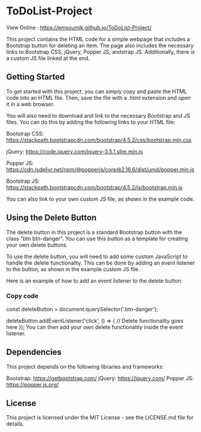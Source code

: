 # ToDoList-Project

View Online : https://emsoumik.github.io/ToDoList-Project/

This project contains the HTML code for a simple webpage that includes a Bootstrap button for deleting an item. The page also includes the necessary links to Bootstrap CSS, jQuery, Popper JS, andstrap JS. Additionally, there is a custom JS file linked at the end.

## Getting Started
To get started with this project, you can simply copy and paste the HTML code into an HTML file. Then, save the file with a .html extension and open it in a web browser.

You will also need to download and link to the necessary Bootstrap and JS files. You can do this by adding the following links to your HTML file:

Bootstrap CSS: https://stackpath.bootstrapcdn.com/bootstrap/4.5.2/css/bootstrap.min.css

jQuery: https://code.jquery.com/jquery-3.5.1.slim.min.js

Popper JS: https://cdn.jsdelivr.net/npm/@popperjs/core@2.16.6/dist/umd/popper.min.js

Bootstrap JS: https://stackpath.bootstrapcdn.com/bootstrap/4.5.2/js/bootstrap.min.js

You can also link to your own custom JS file, as shown in the example code.

## Using the Delete Button
The delete button in this project is a standard Bootstrap button with the class "btn btn-danger". You can use this button as a template for creating your own delete buttons.

To use the delete button, you will need to add some custom JavaScript to handle the delete functionality. This can be done by adding an event listener to the button, as shown in the example custom JS file.

Here is an example of how to add an event listener to the delete button:

### Copy code
const deleteButton = document.querySelector('.btn-danger');

deleteButton.addEventListener('click', () => {
  // Delete functionality goes here
});
You can then add your own delete functionality inside the event listener.

## Dependencies
This project depends on the following libraries and frameworks:

Bootstrap: https://getbootstrap.com/
jQuery: https://jquery.com/
Popper JS: https://popper.js.org/

## License
This project is licensed under the MIT License - see the LICENSE.md file for details.
